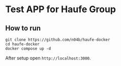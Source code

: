 # Test APP for Haufe Group

## How to run

```console
git clone https://github.com/n04b/haufe-docker
cd haufe-docker
docker compose up -d
```

After setup open `http://localhost:3000`.
